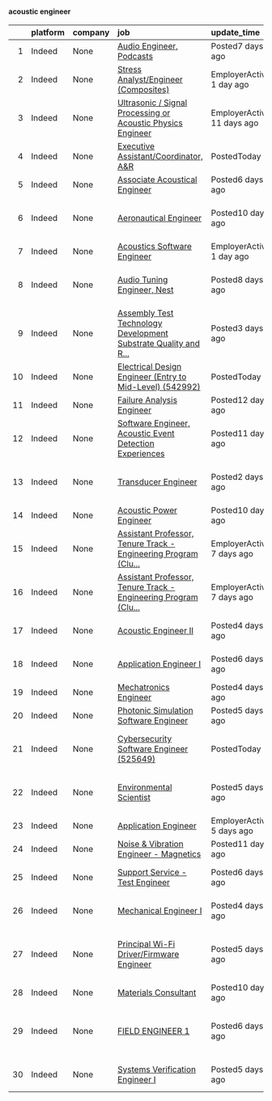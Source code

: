 

#### acoustic engineer <a name="acousticengineer" />
|    | platform   | company   | job                                                                                                                                                                                                                                                                                                                                                                                                                                                                                                                                                                                                                                            | update_time                | location                                     |
|---:|:-----------|:----------|:-----------------------------------------------------------------------------------------------------------------------------------------------------------------------------------------------------------------------------------------------------------------------------------------------------------------------------------------------------------------------------------------------------------------------------------------------------------------------------------------------------------------------------------------------------------------------------------------------------------------------------------------------|:---------------------------|:---------------------------------------------|
|  1 | Indeed     | None      | [Audio Engineer, Podcasts](https://www.indeed.com/rc/clk?jk=b1cbf6a26a8d4b07&fccid=d9ff4f166af1444c&vjs=3)                                                                                                                                                                                                                                                                                                                                                                                                                                                                                                                                     | Posted7 days ago           | Remote                                       |
|  2 | Indeed     | None      | [Stress Analyst/Engineer (Composites)](https://www.indeed.com/pagead/clk?mo=r&ad=-6NYlbfkN0B0E5bwN4AS2IEJH5gnfvHChIF_jruNcOppC9lCF8kdVaxDFM6vg7tIgfJqXlFH0MRTI7mTxlka8CdIETkLjodDByFP-659wvz1XfaKIriuDl7eiD75SnxcxrUVeWRFlrK2FucvxsFFQfIgGVQBpfnlopmWUV9hUtyjc8brMH2n8odENL0tyl9sYaToEvYZVUcwQ7VIpWIs0-IL_okzh8Z2l77ToBjWLx5vkO0ROsBmUeXbomAu7pfgvvO69lQ_yRQBW-d0UBmwQeN4I34sHBlejHyslJDI7w_WEMad1yI62As7apaWjLYdAB4WeHpwkYuY4RmOxKkzHRH3LGos7IU7y7bP1syMCHVytIZBVitHRhMXREtJtB9VVcBTc3oIzxfzEIO438q1VreAe0KhUBtup0qGCkNzTKw998aKnCgN_6zur0yiDvSrviDFmk_JodJB8IRtCl9eAyPr_hkr5tHTH5smZEkPFQCJO7nmJF64v33MAy6nyfQ7PrPzid_i7Dw=&p=1&fvj=1&vjs=3) | EmployerActive 1 day ago   | United States                                |
|  3 | Indeed     | None      | [Ultrasonic / Signal Processing or Acoustic Physics Engineer](https://www.indeed.com/company/Danaher/jobs/Ultrasonic-a2b1e7e685831249?fccid=3340721c901cc93e&vjs=3)                                                                                                                                                                                                                                                                                                                                                                                                                                                                            | EmployerActive 11 days ago | San Jose, CA 95134 (North San Jose area)     |
|  4 | Indeed     | None      | [Executive Assistant/Coordinator, A&R](https://www.indeed.com/rc/clk?jk=ffac36a982a540d7&fccid=5c9de1aedf73e3b6&vjs=3)                                                                                                                                                                                                                                                                                                                                                                                                                                                                                                                         | PostedToday                | Nashville, TN                                |
|  5 | Indeed     | None      | [Associate Acoustical Engineer](https://www.indeed.com/rc/clk?jk=331f75cd5c3e2847&fccid=997110e6d9c4c093&vjs=3)                                                                                                                                                                                                                                                                                                                                                                                                                                                                                                                                | Posted6 days ago           | Boston, MA                                   |
|  6 | Indeed     | None      | [Aeronautical Engineer](https://www.indeed.com/rc/clk?jk=001c5316bf7f8549&fccid=aeb15e43a6800b9d&vjs=3)                                                                                                                                                                                                                                                                                                                                                                                                                                                                                                                                        | Posted10 days ago          | Stratford, CT 06615+1 location               |
|  7 | Indeed     | None      | [Acoustics Software Engineer](https://www.indeed.com/company/Alta-Dynamics/jobs/Acoustic-Software-Engineer-5dad272c7648c339?fccid=e450bc97566c355f&vjs=3)                                                                                                                                                                                                                                                                                                                                                                                                                                                                                      | EmployerActive 1 day ago   | Remote                                       |
|  8 | Indeed     | None      | [Audio Tuning Engineer, Nest](https://www.indeed.com/rc/clk?jk=ac0e26ee7f41aca5&fccid=a5b4499d9e91a5c6&vjs=3)                                                                                                                                                                                                                                                                                                                                                                                                                                                                                                                                  | Posted8 days ago           | San Diego, CA (Sorrento Valley area)         |
|  9 | Indeed     | None      | [Assembly Test Technology Development Substrate Quality and R...](https://www.indeed.com/rc/clk?jk=0d8c3beee0fb73eb&fccid=936367796261bd6e&vjs=3)                                                                                                                                                                                                                                                                                                                                                                                                                                                                                              | Posted3 days ago           | Phoenix, AZ 85018 (Camelback East area)      |
| 10 | Indeed     | None      | [Electrical Design Engineer (Entry to Mid-Level) (542992)](https://www.indeed.com/rc/clk?jk=c6ad6b676576e525&fccid=8bae32f6c05ba571&vjs=3)                                                                                                                                                                                                                                                                                                                                                                                                                                                                                                     | PostedToday                | Charleroi, PA 15022                          |
| 11 | Indeed     | None      | [Failure Analysis Engineer](https://www.indeed.com/rc/clk?jk=58058678de66b5a5&fccid=936367796261bd6e&vjs=3)                                                                                                                                                                                                                                                                                                                                                                                                                                                                                                                                    | Posted12 days ago          | Hillsboro, OR 97124                          |
| 12 | Indeed     | None      | [Software Engineer, Acoustic Event Detection Experiences](https://www.indeed.com/rc/clk?jk=6cd154d4e2c9fbb7&fccid=fe2d21eef233e94a&vjs=3)                                                                                                                                                                                                                                                                                                                                                                                                                                                                                                      | Posted11 days ago          | Arlington, VA                                |
| 13 | Indeed     | None      | [Transducer Engineer](https://www.indeed.com/rc/clk?jk=001f851f1b99750b&fccid=2a9a2e125b88c2c8&vjs=3)                                                                                                                                                                                                                                                                                                                                                                                                                                                                                                                                          | Posted2 days ago           | Los Altos, CA 94024+4 locations              |
| 14 | Indeed     | None      | [Acoustic Power Engineer](https://www.indeed.com/rc/clk?jk=5cac273ea26e86f6&fccid=65b5f2aba4dbd31f&vjs=3)                                                                                                                                                                                                                                                                                                                                                                                                                                                                                                                                      | Posted10 days ago          | Wauwatosa, WI 53226                          |
| 15 | Indeed     | None      | [Assistant Professor, Tenure Track - Engineering Program (Clu...](https://www.indeed.com/company/Humboldt-State-University/jobs/Assistant-Professor-c21c69acc97b1f4e?fccid=219508d4eca5c80d&vjs=3)                                                                                                                                                                                                                                                                                                                                                                                                                                             | EmployerActive 7 days ago  | Arcata, CA 95521                             |
| 16 | Indeed     | None      | [Assistant Professor, Tenure Track - Engineering Program (Clu...](https://www.indeed.com/company/Humboldt-State-University/jobs/Assistant-Professor-c21c69acc97b1f4e?fccid=219508d4eca5c80d&vjs=3)                                                                                                                                                                                                                                                                                                                                                                                                                                             | EmployerActive 7 days ago  | Arcata, CA 95521                             |
| 17 | Indeed     | None      | [Acoustic Engineer II](https://www.indeed.com/rc/clk?jk=038cded589004801&fccid=dacddaa4d49537d8&vjs=3)                                                                                                                                                                                                                                                                                                                                                                                                                                                                                                                                         | Posted4 days ago           | New Freedom, PA                              |
| 18 | Indeed     | None      | [Application Engineer I](https://www.indeed.com/rc/clk?jk=16a80210f5cecbc3&fccid=9a0ec7373799de2a&vjs=3)                                                                                                                                                                                                                                                                                                                                                                                                                                                                                                                                       | Posted6 days ago           | Provo, UT 84601+1 location                   |
| 19 | Indeed     | None      | [Mechatronics Engineer](https://www.indeed.com/rc/clk?jk=912366a4edc8b876&fccid=f508e97ed64362ac&vjs=3)                                                                                                                                                                                                                                                                                                                                                                                                                                                                                                                                        | Posted4 days ago           | Belmont, CA 94002                            |
| 20 | Indeed     | None      | [Photonic Simulation Software Engineer](https://www.indeed.com/rc/clk?jk=8316d6f03d7e54e3&fccid=d6169c6e95113966&vjs=3)                                                                                                                                                                                                                                                                                                                                                                                                                                                                                                                        | Posted5 days ago           | Mountain View, CA                            |
| 21 | Indeed     | None      | [Cybersecurity Software Engineer (525649)](https://www.indeed.com/rc/clk?jk=462e582fa6e49ad0&fccid=8bae32f6c05ba571&vjs=3)                                                                                                                                                                                                                                                                                                                                                                                                                                                                                                                     | PostedToday                | Manassas, VA 20110+1 location                |
| 22 | Indeed     | None      | [Environmental Scientist](https://www.indeed.com/rc/clk?jk=198f43f97ea63293&fccid=997110e6d9c4c093&vjs=3)                                                                                                                                                                                                                                                                                                                                                                                                                                                                                                                                      | Posted5 days ago           | Oakland, CA 94612 (Lakewide area)            |
| 23 | Indeed     | None      | [Application Engineer](https://www.indeed.com/company/D%C3%BCrr-Universal/jobs/Application-Engineer-5345bd1b9b873f89?fccid=2d3995cc67d868b2&vjs=3)                                                                                                                                                                                                                                                                                                                                                                                                                                                                                             | EmployerActive 5 days ago  | Stoughton, WI 53589                          |
| 24 | Indeed     | None      | [Noise & Vibration Engineer - Magnetics](https://www.indeed.com/rc/clk?jk=44c199c0312904e5&fccid=c1099851e9794854&vjs=3)                                                                                                                                                                                                                                                                                                                                                                                                                                                                                                                       | Posted11 days ago          | Cupertino, CA                                |
| 25 | Indeed     | None      | [Support Service - Test Engineer](https://www.indeed.com/rc/clk?jk=7c2c6b11091ca2b7&fccid=77e66d39a122e3e2&vjs=3)                                                                                                                                                                                                                                                                                                                                                                                                                                                                                                                              | Posted6 days ago           | The Woodlands, TX                            |
| 26 | Indeed     | None      | [Mechanical Engineer I](https://www.indeed.com/rc/clk?jk=b472946ec7083503&fccid=8c1b7b0cbc5fd2a2&vjs=3)                                                                                                                                                                                                                                                                                                                                                                                                                                                                                                                                        | Posted4 days ago           | Mendota Heights, MN 55120                    |
| 27 | Indeed     | None      | [Principal Wi-Fi Driver/Firmware Engineer](https://www.indeed.com/rc/clk?jk=c2730f2c0f451d95&fccid=a3ad90904ce59650&vjs=3)                                                                                                                                                                                                                                                                                                                                                                                                                                                                                                                     | Posted5 days ago           | Boston, MA 02110 (Downtown Crossing area)    |
| 28 | Indeed     | None      | [Materials Consultant](https://www.indeed.com/rc/clk?jk=7d90e23d23ec093a&fccid=4e041af1d0af1bc8&vjs=3)                                                                                                                                                                                                                                                                                                                                                                                                                                                                                                                                         | Posted10 days ago          | Arlington, VA                                |
| 29 | Indeed     | None      | [FIELD ENGINEER 1](https://www.indeed.com/rc/clk?jk=bc252bcd7c1b60e3&fccid=142783ac2edbe56b&vjs=3)                                                                                                                                                                                                                                                                                                                                                                                                                                                                                                                                             | Posted6 days ago           | Seattle, WA 98195 (University District area) |
| 30 | Indeed     | None      | [Systems Verification Engineer I](https://www.indeed.com/rc/clk?jk=b42226c03f7e9012&fccid=830c3e3a9d777163&vjs=3)                                                                                                                                                                                                                                                                                                                                                                                                                                                                                                                              | Posted5 days ago           | Eden Prairie, MN 55344                       |